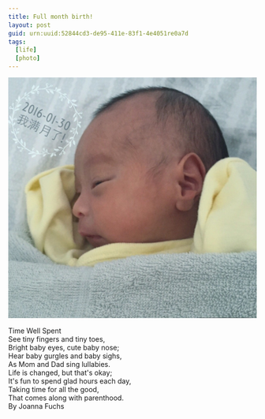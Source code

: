 ```yaml
---
title: Full month birth!
layout: post
guid: urn:uuid:52844cd3-de95-411e-83f1-4e4051re0a7d
tags: 
  [life]
  [photo]
---
```


![Full month birth](/media/files/2016/month.jpg "Full month birth")

Time Well Spent   
See tiny fingers and tiny toes,    
Bright baby eyes, cute baby nose;    
Hear baby gurgles and baby sighs,   
As Mom and Dad sing lullabies.   
Life is changed, but that's okay;    
It's fun to spend glad hours each day,   
Taking time for all the good,   
That comes along with parenthood.   
By Joanna Fuchs   
